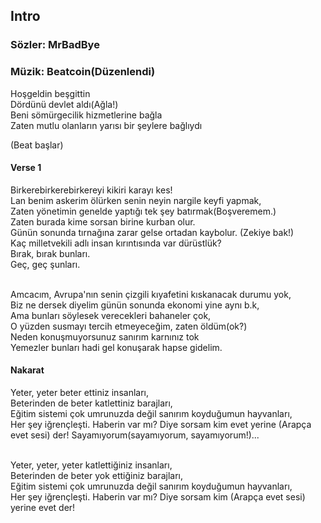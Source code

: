 ## Intro

### Sözler: MrBadBye
### Müzik: Beatcoin(Düzenlendi)

Hoşgeldin beşgittin <br>
Dördünü devlet aldı(Ağla!) <br>
Beni sömürgecilik hizmetlerine bağla <br>
Zaten mutlu olanların yarısı bir şeylere bağlıydı <br>

(Beat başlar)

#### Verse 1
Birkerebirkerebirkereyi kikiri karayı kes! <br>
Lan benim askerim ölürken senin neyin nargile keyfi yapmak, <br>
Zaten yönetimin genelde yaptığı tek şey batırmak(Boşveremem.) <br>
Zaten burada kime sorsan birine kurban olur. <br>
Günün sonunda tırnağına zarar gelse ortadan kaybolur. (Zekiye bak!) <br>
Kaç milletvekili adlı insan kırıntısında var dürüstlük? <br>
Bırak, bırak bunları. <br>
Geç, geç şunları. <br><br>

Amcacım, Avrupa'nın senin çizgili kıyafetini kıskanacak durumu yok, <br>
Biz ne dersek diyelim günün sonunda ekonomi yine aynı b.k, <br>
Ama bunları söylesek verecekleri bahaneler çok, <br>
O yüzden susmayı tercih etmeyeceğim, zaten öldüm(ok?) <br>
Neden konuşmuyorsunuz sanırım karnınız tok <br>
Yemezler bunları hadi gel konuşarak hapse gidelim. <br>

#### Nakarat
Yeter, yeter beter ettiniz insanları, <br>
Beterinden de beter katlettiniz barajları, <br>
Eğitim sistemi çok umrunuzda değil sanırım koyduğumun hayvanları, <br>
Her şey iğrençleşti. Haberin var mı? Diye sorsam kim evet yerine (Arapça evet sesi) der! Sayamıyorum(sayamıyorum, sayamıyorum!)... <br><br>

Yeter, yeter, yeter katlettiğiniz insanları, <br>
Beterinden de beter yok ettiğiniz barajları, <br>
Eğitim sistemi çok umrunuzda değil sanırım koyduğumun hayvanları, <br>
Her şey iğrençleşti. Haberin var mı? Diye sorsam kim (Arapça evet sesi) yerine evet der!
